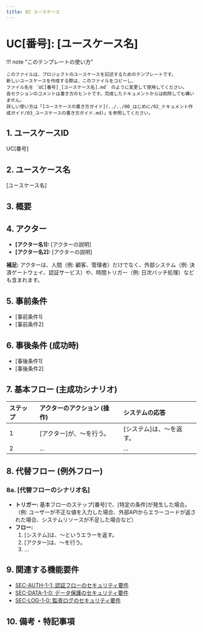 ```yaml
---
title: 02 ユースケース
---
```


# UC[番号]: [ユースケース名]

!!! note "このテンプレートの使い方"

    このファイルは、プロジェクトのユースケースを記述するためのテンプレートです。
    新しいユースケースを作成する際は、このファイルをコピーし、
    ファイル名を `UC[番号]_[ユースケース名].md` のように変更して使用してください。
    各セクションのコメントは書き方のヒントです。完成したドキュメントからは削除しても構いません。
    詳しい使い方は「[ユースケースの書き方ガイド](../../00_はじめに/02_ドキュメント作成ガイド/03_ユースケースの書き方ガイド.md)」を参照してください。

## 1. ユースケースID

UC[番号]

<!-- プロジェクト内で一意となるIDを採番します。例: UC001 -->

## 2. ユースケース名

[ユースケース名]

<!-- ユーザー（アクター）の行動がわかるような、具体的で分かりやすい名前を記述します。例: ネットワーク受信データの効率的なバッファリング -->

## 3. 概要

<!-- このユースケースが示すシナリオや、解決する課題について2〜3行で簡潔に説明します。 -->

## 4. アクター

- **[アクター名1]:** [アクターの説明]
- **[アクター名2]:** [アクターの説明]

**補足:** アクターは、人間（例: 顧客、管理者）だけでなく、外部システム（例: 決済ゲートウェイ、認証サービス）や、時間トリガー（例: 日次バッチ処理）なども含まれます。

## 5. 事前条件

- [事前条件1]
- [事前条件2]

## 6. 事後条件 (成功時)

- [事後条件1]
- [事後条件2]

## 7. 基本フロー (主成功シナリオ)

| ステップ | アクターのアクション (操作) | システムの応答           |
| :------- | :-------------------------- | :----------------------- |
| 1        | [アクター]が、〜を行う。    | [システム]は、〜を返す。 |
| 2        | ...                         | ...                      |

## 8. 代替フロー (例外フロー)

### 8a. [代替フローのシナリオ名]

- **トリガー:** 基本フローのステップ[番号]で、[特定の条件]が発生した場合。（例: ユーザーが不正な値を入力した場合、外部APIからエラーコードが返された場合、システムリソースが不足した場合など）
- **フロー:**
    1. [システム]は、〜というエラーを返す。
    2. [アクター]は、〜を行う。
    3. ...

## 9. 関連する機能要件

- [SEC-AUTH-1-1: 認証フローのセキュリティ要件](../[仕様書フォルダ]/01_システム仕様書テンプレート.md#SEC-AUTH-1-1)
- [SEC-DATA-1-0: データ保護のセキュリティ要件](../[仕様書フォルダ]/01_システム仕様書テンプレート.md#SEC-DATA-1-0)
- [SEC-LOG-1-0: 監査ログのセキュリティ要件](../[仕様書フォルダ]/01_システム仕様書テンプレート.md#SEC-LOG-1-0)

## 10. 備考・特記事項

<!-- 設計上の考慮点、パフォーマンス上の利点、制約など、補足すべき事項があれば記述します。なければこのセクションは削除しても構いません。 -->
